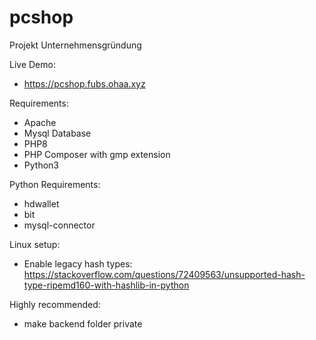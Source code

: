 # pcshop
Projekt Unternehmensgründung

Live Demo:
- https://pcshop.fubs.ohaa.xyz

Requirements:
- Apache
- Mysql Database
- PHP8
- PHP Composer with gmp extension
- Python3

Python Requirements:
- hdwallet
- bit
- mysql-connector

Linux setup:
- Enable legacy hash types: 
https://stackoverflow.com/questions/72409563/unsupported-hash-type-ripemd160-with-hashlib-in-python

Highly recommended:
- make backend folder private
